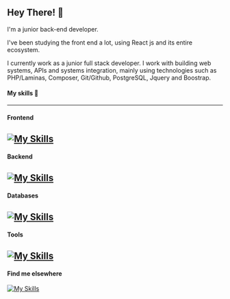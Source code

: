 ## Hey There! 👋


I'm a junior back-end developer.

I've been studying the front end a lot, using React js and its entire ecosystem.

I currently work as a junior full stack developer. I work with building web systems, APIs and systems integration, mainly using technologies such as PHP/Laminas, Composer, Git/Github, PostgreSQL, Jquery and Boostrap.

#### My skills 🚀
---
#### Frontend

[![My Skills](https://skillicons.dev/icons?i=js,html,css,sass,bootstrap,jquery)]()
---
#### Backend
   
[![My Skills](https://skillicons.dev/icons?i=php,laravel)]()
---
#### Databases
[![My Skills](https://skillicons.dev/icons?i=postgresql,mysql)]()
---
#### Tools
[![My Skills](https://skillicons.dev/icons?i=docker,git,github)]()
---
#### Find me elsewhere
[![My Skills](https://skillicons.dev/icons?i=linkedin)](https://www.linkedin.com/in/allanrodriguesmachado/)


 


